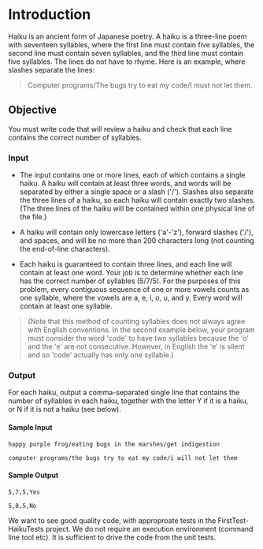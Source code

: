 ﻿# Introduction

Haiku is an ancient form of Japanese poetry. A haiku
is a three-line poem with seventeen syllables, where
the first line must contain five syllables, the second
line must contain seven syllables, and the third line
must contain five syllables. The lines do not have to
rhyme. Here is an example, where slashes separate the
lines:
 
> Computer programs/The bugs try to eat my code/I must not let them.
 
## Objective

You must write code that will review a haiku and
check that each line contains the correct number of
syllables.
 
### Input
 
- The input contains one or more lines, each of which
contains a single haiku. A haiku will contain at least
three words, and words will be separated by either a
single space or a slash ('/'). Slashes also separate
the three lines of a haiku, so each haiku will contain
exactly two slashes. (The three lines of the haiku will
be contained within one physical line of the file.)
 
- A haiku will contain only lowercase letters ('a'-'z'),
forward slashes ('/'), and spaces, and will be no more
than 200 characters long (not counting the end-of-line
characters).
 
- Each haiku is guaranteed to contain three lines, and
each line will contain at least one word. Your job is
to determine whether each line has the correct number
of syllables (5/7/5). For the purposes of this problem,
every contiguous sequence of one or more vowels counts
as one syllable, where the vowels are
a, e, i, o, u, and y. Every word will contain at least
one syllable.

> (Note that this method of counting syllables does not
always agree with English conventions. In the second
example below, your program must consider the word
'code' to have two syllables because the 'o' and the
'e' are not consecutive. However, in English the 'e'
is silent and so 'code' actually has only one syllable.)
 
### Output
 
For each haiku, output a comma-separated single line
that contains the number of syllables in each haiku,
together with the letter Y if it is a haiku, or N if
it is not a haiku (see below).
 
 
#### Sample Input

```
happy purple frog/eating bugs in the marshes/get indigestion

computer programs/the bugs try to eat my code/i will not let them
```
 
#### Sample Output

```
5,7,5,Yes

5,8,5,No
```


We want to see good quality code, with approproate tests in the FirstTest-HaikuTests project.
We do not require an execution environment (command line tool etc). It is sufficient to drive the code from the unit tests.

